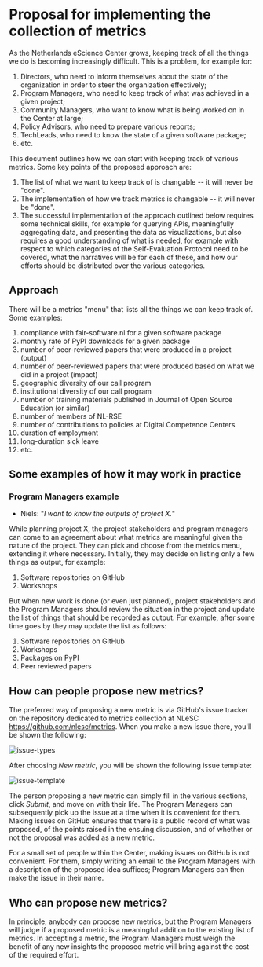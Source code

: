 # Proposal for implementing the collection of metrics 

As the Netherlands eScience Center grows, keeping track of all the things we do is becoming increasingly difficult. This is a problem, for example for:

1. Directors, who need to inform themselves about the state of the organization in order to steer the organization effectively;
1. Program Managers, who need to keep track of what was achieved in a given project;
1. Community Managers, who want to know what is being worked on in the Center at large;
1. Policy Advisors, who need to prepare various reports;
1. TechLeads, who need to know the state of a given software package;
1. etc.

This document outlines how we can start with keeping track of various metrics. Some key points of the proposed approach are:

1. The list of what we want to keep track of is changable -- it will never be "done".
1. The implementation of how we track metrics is changable -- it will never be "done".
1. The successful implementation of the approach outlined below requires some technical skills, for example for querying APIs, meaningfully aggregating data, and presenting the data as visualizations, but also requires a good understanding of what is needed, for example with respect to which categories of the Self-Evaluation Protocol need to be covered, what the narratives will be for each of these, and how our efforts should be distributed over the various categories.

## Approach

There will be a metrics "menu" that lists all the things we can keep track of. Some examples:

1. compliance with fair-software.nl for a given software package
1. monthly rate of PyPI downloads for a given package
1. number of peer-reviewed papers that were produced in a project (output)
1. number of peer-reviewed papers that were produced based on what we did in a project (impact)
1. geographic diversity of our call program
1. institutional diversity of our call program
1. number of training materials published in Journal of Open Source Education (or similar)
1. number of members of NL-RSE 
1. number of contributions to policies at Digital Competence Centers
1. duration of employment
1. long-duration sick leave
1. etc.

<!--  
and then what do we do with the metrics list
-->

## Some examples of how it may work in practice

<!--
### Directors example

- Rob: "_I want to know the total number of releases made on GitHub across all of our projects in 2020._"

TODO

- Monique: "_I want to know the number of people who were on sick leave for longer than 20 days in 2020._"

TODO
-->

### Program Managers example

- Niels: "_I want to know the outputs of project X._"

While planning project X, the project stakeholders and program managers can come to an agreement about what metrics are meaningful given the nature of the project. They can pick and choose from the metrics menu, extending it where necessary. Initially, they may decide on listing only a few things as output, for example:

1. Software repositories on GitHub
1. Workshops

But when new work is done (or even just planned), project stakeholders and the Program Managers should review the situation in the project and update the list of things that should be recorded as output. For example, after some time goes by they may update the list as follows:

1. Software repositories on GitHub
1. Workshops
1. Packages on PyPI
1. Peer reviewed papers

<!--
### Community Managers example

Mateusz: "_I want to know how many trainings we've given this year._"

TODO
-->

<!--
### Policy Advisors example

Tom: "_I want to support the "Our software is sustainable" narrative in the SEP report with numbers._"

TODO
-->

<!--
### Tech Lead example

Jason: "_I want to know if software package X has any license clashes with its own dependencies._"

TODO
-->

## How can people propose new metrics?

The preferred way of proposing a new metric is via GitHub's issue tracker on the repository dedicated to metrics collection at NLeSC https://github.com/nlesc/metrics. When you make a new issue there, you'll be shown the following:

![issue-types](https://user-images.githubusercontent.com/4558105/157683671-dc9bb5d8-498b-4556-b3c2-abb2d2d1f0ea.png)

After choosing _New metric_, you will be shown the following issue template:

![issue-template](https://user-images.githubusercontent.com/4558105/157683690-b7408934-118d-4723-8906-c2aa3cdade79.png)

The person proposing a new metric can simply fill in the various sections, click _Submit_, and move on with their life. The Program Managers can subsequently pick up the issue at a time when it is convenient for them. Making issues on GitHub ensures that there is a public record of what was proposed, of the points raised in the ensuing discussion, and of whether or not the proposal was added as a new metric.

For a small set of people within the Center, making issues on GitHub is not convenient. For them, simply writing an email to the Program Managers with a description of the proposed idea suffices; Program Managers can then make the issue in their name. 

## Who can propose new metrics?

In principle, anybody can propose new metrics, but the Program Managers will judge if a proposed metric is a meaningful addition to the existing list of metrics. In accepting a metric, the Program Managers must weigh the benefit of any new insights the proposed metric will bring against the cost of the required effort.
